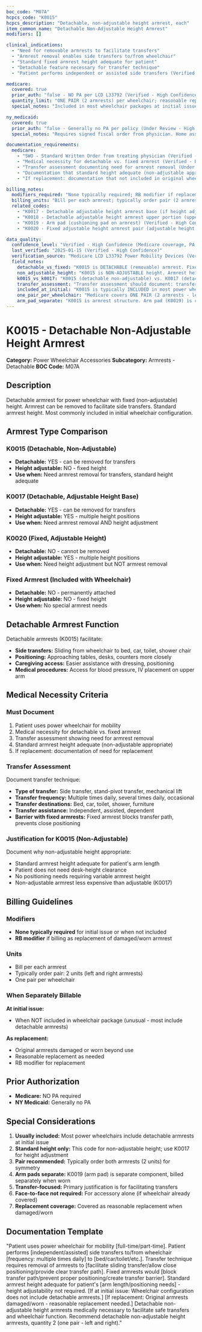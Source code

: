 ```yaml
---
boc_code: "M07A"
hcpcs_code: "K0015"
hcpcs_description: "Detachable, non-adjustable height armrest, each"
item_common_name: "Detachable Non-Adjustable Height Armrest"
modifiers: []

clinical_indications:
  - "Need for removable armrests to facilitate transfers"
  - "Armrest removal enables side transfers to/from wheelchair"
  - "Standard fixed armrest height adequate for patient"
  - "Detachable feature necessary for transfer technique"
  - "Patient performs independent or assisted side transfers (Verified - High Confidence)"

medicare:
  covered: true
  prior_auth: "false - NO PA per LCD L33792 (Verified - High Confidence)"
  quantity_limit: "ONE PAIR (2 armrests) per wheelchair; reasonable replacement as needed (Verified - High Confidence)"
  special_notes: "Included in most wheelchair packages at initial issue. Separately billable only as replacement or when not included in initial wheelchair configuration. Standard fixed height - does NOT adjust. Detachable for transfers. KU modifier NOT applicable. Face-to-face visit not required for accessory alone. PT/OT evaluation not required. RESNA ATP not required. (Verified - High Confidence)"

ny_medicaid:
  covered: true
  prior_auth: "false - Generally no PA per policy (Under Review - High Confidence)"
  special_notes: "Requires signed fiscal order from physician. Home assessment not required for accessory alone. Justification for detachable vs. fixed armrest. Transfer needs documentation. (Verified - High Confidence)"

documentation_requirements:
  medicare:
    - "SWO - Standard Written Order from treating physician (Verified - High Confidence)"
    - "Medical necessity for detachable vs. fixed armrest (Verified - High Confidence)"
    - "Transfer assessment documenting need for armrest removal (Under Review - High Confidence)"
    - "Documentation that standard height adequate (non-adjustable appropriate) (Under Review - High Confidence)"
    - "If replacement: documentation that not included in original wheelchair or is reasonable replacement (Under Review - High Confidence)"

billing_notes:
  modifiers_required: "None typically required; RB modifier if replacement (Under Review - High Confidence)"
  billing_units: "Bill per each armrest; typically order pair (2 armrests - left and right) (Verified - High Confidence)"
  related_codes:
    - "K0017 - Detachable adjustable height armrest base (if height adjustment also needed) (Verified - High Confidence)"
    - "K0018 - Detachable adjustable height armrest upper portion (upper part of K0017) (Verified - High Confidence)"
    - "K0019 - Arm pad (cushioning pad on armrest) (Verified - High Confidence)"
    - "K0020 - Fixed adjustable height armrest pair (adjustable height but NOT detachable) (Verified - High Confidence)"

data_quality:
  confidence_level: "Verified - High Confidence (Medicare coverage, PA, quantity); Under Review - High Confidence (clinical justification specifics, replacement criteria) (Verified - High Confidence)"
  last_verified: "2025-01-15 (Verified - High Confidence)"
  verification_source: "Medicare LCD L33792 Power Mobility Devices (Verified - High Confidence)"
  field_notes:
    detachable_vs_fixed: "K0015 is DETACHABLE (removable) armrest. Fixed armrests are permanently attached and cannot be removed. Detachable armrests allow user to remove armrest to facilitate side transfers (sliding from wheelchair to bed, car seat, toilet, etc.). Must justify why detachable necessary - typically based on transfer technique. (Under Review - High Confidence)"
    non_adjustable_height: "K0015 is NON-ADJUSTABLE height. Armrest height is fixed at one position. If patient needs adjustable height armrest, use K0017 (detachable adjustable height armrest base) instead. K0015 appropriate when standard armrest height is adequate and only detachable feature is needed. (Under Review - High Confidence)"
    k0015_vs_k0017: "K0015 (detachable non-adjustable) vs. K0017 (detachable adjustable): K0015 is simpler armrest - detachable but fixed height. K0017 adds height adjustability. Use K0015 when standard height adequate. Use K0017 when patient needs both detachable AND height adjustment (for positioning, desk clearance, variable arm positions). K0017 typically more expensive. (Under Review - High Confidence)"
    transfer_assessment: "Transfer assessment should document: transfer technique (side transfer, stand-pivot, mechanical lift), whether armrest removal needed for transfer, patient's transfer ability (independent/assisted), frequency of transfers, barriers with fixed armrests. Detachable armrests most beneficial for side transfers where armrest blocks transfer path. (Under Review - High Confidence)"
    included_at_initial: "K0015 is typically INCLUDED in most power wheelchair packages at initial issue. Most modern power wheelchairs come standard with detachable armrests. Separately billable only when: (1) NOT included in original wheelchair configuration (unusual), or (2) As replacement when original armrests damaged/worn. Document why separately billing (not included vs. replacement). (Under Review - High Confidence)"
    one_pair_per_wheelchair: "Medicare covers ONE PAIR (2 armrests - left and right) per wheelchair. Typically order both armrests as pair for symmetry and consistency. Bill per each armrest (2 units for pair). (Verified - High Confidence)"
    arm_pad_separate: "K0015 is armrest structure. Arm pad (K0019) is cushioning pad that goes on top of armrest. Arm pad typically included with armrest but billed separately as replacement when worn. K0015 and K0019 are separate components. (Under Review - High Confidence)"
---
```


# K0015 - Detachable Non-Adjustable Height Armrest

**Category:** Power Wheelchair Accessories
**Subcategory:** Armrests - Detachable
**BOC Code:** M07A

## Description

Detachable armrest for power wheelchair with fixed (non-adjustable) height. Armrest can be removed to facilitate side transfers. Standard armrest height. Most commonly included in initial wheelchair configuration.

## Armrest Type Comparison

### K0015 (Detachable, Non-Adjustable)
- **Detachable:** YES - can be removed for transfers
- **Height adjustable:** NO - fixed height
- **Use when:** Need armrest removal for transfers, standard height adequate

### K0017 (Detachable, Adjustable Height Base)
- **Detachable:** YES - can be removed for transfers
- **Height adjustable:** YES - multiple height positions
- **Use when:** Need armrest removal AND height adjustment

### K0020 (Fixed, Adjustable Height)
- **Detachable:** NO - cannot be removed
- **Height adjustable:** YES - multiple height positions
- **Use when:** Need height adjustment but NOT armrest removal

### Fixed Armrest (Included with Wheelchair)
- **Detachable:** NO - permanently attached
- **Height adjustable:** NO - fixed height
- **Use when:** No special armrest needs

## Detachable Armrest Function

Detachable armrests (K0015) facilitate:
- **Side transfers:** Sliding from wheelchair to bed, car, toilet, shower chair
- **Positioning:** Approaching tables, desks, counters more closely
- **Caregiving access:** Easier assistance with dressing, positioning
- **Medical procedures:** Access for blood pressure, IV placement on upper arm

## Medical Necessity Criteria

### Must Document
1. Patient uses power wheelchair for mobility
2. Medical necessity for detachable vs. fixed armrest
3. Transfer assessment showing need for armrest removal
4. Standard armrest height adequate (non-adjustable appropriate)
5. If replacement: documentation of need for replacement

### Transfer Assessment

Document transfer technique:
- **Type of transfer:** Side transfer, stand-pivot transfer, mechanical lift
- **Transfer frequency:** Multiple times daily, several times daily, occasional
- **Transfer destinations:** Bed, car, toilet, shower, furniture
- **Transfer assistance:** Independent, assisted, dependent
- **Barrier with fixed armrests:** Fixed armrest blocks transfer path, prevents close positioning

### Justification for K0015 (Non-Adjustable)

Document why non-adjustable height appropriate:
- Standard armrest height adequate for patient's arm length
- Patient does not need desk-height clearance
- No positioning needs requiring variable armrest height
- Non-adjustable armrest less expensive than adjustable (K0017)

## Billing Guidelines

### Modifiers
- **None typically required** for initial issue or when not included
- **RB modifier** if billing as replacement of damaged/worn armrest

### Units
- Bill per each armrest
- Typically order pair: 2 units (left and right armrests)
- One pair per wheelchair

### When Separately Billable

**At initial issue:**
- When NOT included in wheelchair package (unusual - most include detachable armrests)

**As replacement:**
- Original armrests damaged or worn beyond use
- Reasonable replacement as needed
- RB modifier for replacement

## Prior Authorization

- **Medicare:** NO PA required
- **NY Medicaid:** Generally no PA

## Special Considerations

1. **Usually included:** Most power wheelchairs include detachable armrests at initial issue
2. **Standard height only:** This code for non-adjustable height; use K0017 for height adjustment
3. **Pair recommended:** Typically order both armrests (2 units) for symmetry
4. **Arm pads separate:** K0019 (arm pad) is separate component, billed separately when worn
5. **Transfer-focused:** Primary justification is for facilitating transfers
6. **Face-to-face not required:** For accessory alone (if wheelchair already covered)
7. **Replacement coverage:** Covered as reasonable replacement when damaged/worn

## Documentation Template

"Patient uses power wheelchair for mobility [full-time/part-time]. Patient performs [independent/assisted] side transfers to/from wheelchair [frequency: multiple times daily] to [bed/car/toilet/etc.]. Transfer technique requires removal of armrests to [facilitate sliding transfer/allow close positioning/provide clear transfer path]. Fixed armrests would [block transfer path/prevent proper positioning/create transfer barrier]. Standard armrest height adequate for patient's [arm length/positioning needs] - height adjustability not required. [If at initial issue: Wheelchair configuration does not include detachable armrests.] [If replacement: Original armrests damaged/worn - reasonable replacement needed.] Detachable non-adjustable height armrests medically necessary to facilitate safe transfers and wheelchair function. Recommend detachable non-adjustable height armrests, quantity 2 (one pair - left and right)."
